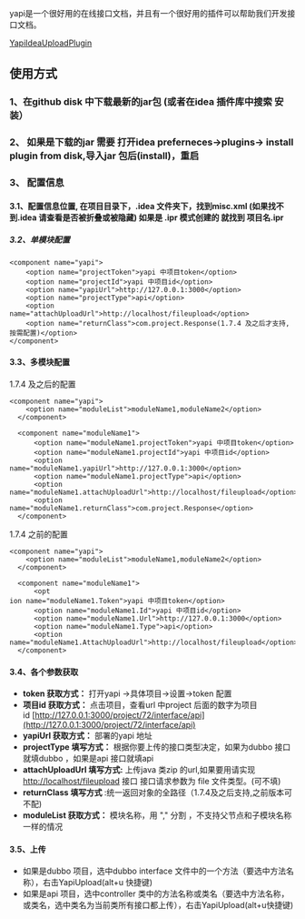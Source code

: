 yapi是一个很好用的在线接口文档，并且有一个很好用的插件可以帮助我们开发接口文档。

[YapiIdeaUploadPlugin](https://github.com/diwand/YapiIdeaUploadPlugin)

## 使用方式
### 1、在github disk 中下载最新的jar包 (或者在idea 插件库中搜索 安装）
 
### 2、 如果是下载的jar 需要 打开idea preferneces->plugins-> install plugin from disk,导入jar 包后(install)，重启 

### 3、 配置信息 
#### 3.1、配置信息位置, 在项目目录下，.idea 文件夹下，找到misc.xml (如果找不到.idea 请查看是否被折叠或被隐藏) 如果是 .ipr 模式创建的 就找到 项目名.ipr 

##### 3.2、单模块配置
```
<component name="yapi">
    <option name="projectToken">yapi 中项目token</option>
    <option name="projectId">yapi 中项目id</option>
    <option name="yapiUrl">http://127.0.0.1:3000</option>
    <option name="projectType">api</option>
    <option name="attachUploadUrl">http://localhost/fileupload</option>
    <option name="returnClass">com.project.Response(1.7.4 及之后才支持,按需配置)</option>
</component>
```

#### 3.3、多模块配置
1.7.4 及之后的配置

```
<component name="yapi">
    <option name="moduleList">moduleName1,moduleName2</option>
  </component>

  <component name="moduleName1">
      <option name="moduleName1.projectToken">yapi 中项目token</option>
      <option name="moduleName1.projectId">yapi 中项目id</option>
      <option name="moduleName1.yapiUrl">http://127.0.0.1:3000</option>
      <option name="moduleName1.projectType">api</option>
      <option name="moduleName1.attachUploadUrl">http://localhost/fileupload</option>
      <option name="moduleName1.returnClass">com.project.Response</option>
  </component>
```

1.7.4 之前的配置

```
<component name="yapi">
    <option name="moduleList">moduleName1,moduleName2</option>
  </component>

  <component name="moduleName1">
      <opt
ion name="moduleName1.Token">yapi 中项目token</option>
      <option name="moduleName1.Id">yapi 中项目id</option>
      <option name="moduleName1.Url">http://127.0.0.1:3000</option>
      <option name="moduleName1.Type">api</option>
      <option name="moduleName1.AttachUploadUrl">http://localhost/fileupload</option>
  </component>
```

#### 3.4、各个参数获取
- **token 获取方式：** 打开yapi ->具体项目->设置->token 配置
- **项目id 获取方式：** 点击项目，查看url 中project 后面的数字为项目id [http://127.0.0.1:3000/project/72/interface/api](http://127.0.0.1:3000/project/72/interface/api)
- **yapiUrl 获取方式：** 部署的yapi 地址
- **projectType 填写方式：** 根据你要上传的接口类型决定，如果为dubbo 接口就填dubbo ，如果是api 接口就填api
- **attachUploadUrl 填写方式:** 上传java 类zip 的url,如果要用请实现[http://localhost/fileupload](http://localhost/fileupload) 接口 接口请求参数为 file 文件类型。(可不填)
- **returnClass 填写方式** :统一返回对象的全路径（1.7.4及之后支持,之前版本可不配)
- **moduleList 获取方式：** 模块名称，用 "," 分割 ，不支持父节点和子模块名称一样的情况

#### 3.5、上传
- 如果是dubbo 项目，选中dubbo interface 文件中的一个方法（要选中方法名称），右击YapiUpload(alt+u 快捷键)
- 如果是api 项目，选中controller 类中的方法名称或类名（要选中方法名称，或类名，选中类名为当前类所有接口都上传），右击YapiUpload(alt+u快捷键)

